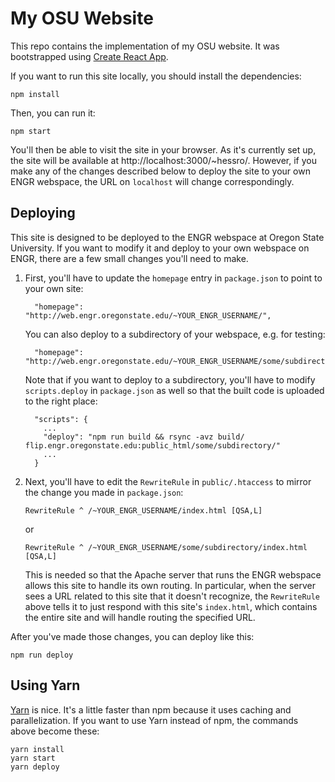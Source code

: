 # My OSU Website

This repo contains the implementation of my OSU website.  It was bootstrapped using [Create React App](https://github.com/facebookincubator/create-react-app).

If you want to run this site locally, you should install the dependencies:
```
npm install
```
Then, you can run it:
```
npm start
```

You'll then be able to visit the site in your browser.  As it's currently set up, the site will be available at http://localhost:3000/~hessro/.  However, if you make any of the changes described below to deploy the site to your own ENGR webspace, the URL on `localhost` will change correspondingly.

## Deploying

This site is designed to be deployed to the ENGR webspace at Oregon State University.  If you want to modify it and deploy to your own webspace on ENGR, there are a few small changes you'll need to make.

1. First, you'll have to update the `homepage` entry in `package.json` to point to your own site:

    ```
      "homepage": "http://web.engr.oregonstate.edu/~YOUR_ENGR_USERNAME/",
    ```

    You can also deploy to a subdirectory of your webspace, e.g. for testing:

    ```
      "homepage": "http://web.engr.oregonstate.edu/~YOUR_ENGR_USERNAME/some/subdirectory/",
    ```

    Note that if you want to deploy to a subdirectory, you'll have to modify `scripts.deploy` in `package.json` as well so that the built code is uploaded to the right place:

    ```
      "scripts": {
        ...
        "deploy": "npm run build && rsync -avz build/ flip.engr.oregonstate.edu:public_html/some/subdirectory/"
        ...
      }
    ```

2. Next, you'll have to edit the `RewriteRule` in `public/.htaccess` to mirror the change you made in `package.json`:

    ```
    RewriteRule ^ /~YOUR_ENGR_USERNAME/index.html [QSA,L]
    ```

    or

    ```
    RewriteRule ^ /~YOUR_ENGR_USERNAME/some/subdirectory/index.html [QSA,L]
    ```

    This is needed so that the Apache server that runs the ENGR webspace allows this site to handle its own routing.  In particular, when the server sees a URL related to this site that it doesn't recognize, the `RewriteRule` above tells it to just respond with this site's `index.html`, which contains the entire site and will handle routing the specified URL.

After you've made those changes, you can deploy like this:
```
npm run deploy
```

## Using Yarn

[Yarn](https://yarnpkg.com/en/) is nice.  It's a little faster than npm because it uses caching and parallelization.  If you want to use Yarn instead of npm, the commands above become these:
```
yarn install
yarn start
yarn deploy
```
